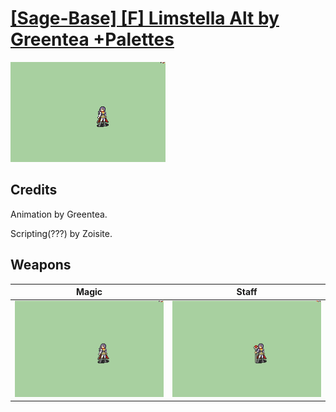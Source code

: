 # [\[Sage-Base\] \[F\] Limstella Alt by Greentea +Palettes](./)

<img src="./6.%20Magic/Magic_000.png" alt="[Sage-Base] [F] Limstella Alt by Greentea +Palettes standing" />

## Credits

Animation by Greentea.

Scripting(???) by Zoisite.

## Weapons


|Magic |Staff |
|  :---: | :---: |
| <img alt="Magic animation" src="./6.%20Magic/Magic.gif" /> | <img alt="Staff animation" src="./7.%20Staff/Staff.gif" /> |
